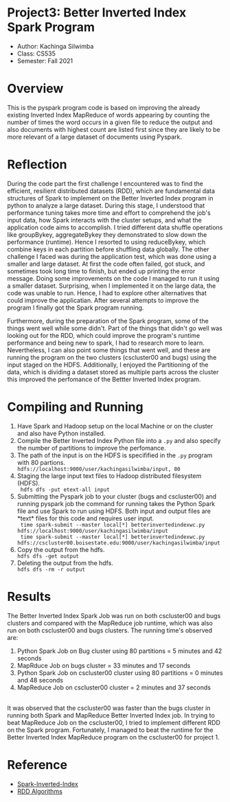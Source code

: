 
# Project3: Better Inverted Index Spark Program

* Author: Kachinga Silwimba
* Class: CS535 
* Semester: Fall 2021

# Overview
This is the pyspark program code is based on improving the already existing Inverted Index MapReduce of words appearing by counting the number of times the word occurs in a given file to reduce the output and also documents with highest count are listed first since they are likely to be more relevant of a large dataset of documents using Pyspark.
# Reflection 
During the code part the first challenge I encountered was to find the efficient, resilient distributed datasets (RDD), which are fundamental data structures of Spark to implement on the Better Inverted Index program in python to analyze a large dataset. During this stage, I understood that performance tuning takes more time and effort to comprehend the job's input data, how Spark interacts with the cluster setups, and what the application code aims to accomplish. I tried different data shuffle operations like groupBykey, aggregateBykey they demonstrated to slow down the performance (runtime). Hence I resorted to using reduceBykey, which combine keys in each partition before shuffling data globally. The other challenge I faced was during the application test, which was done using a smaller and large dataset. At first the code often failed, got stuck, and sometimes took long time to finish, but ended up printing the error message. Doing some improvements on the code I managed to run it using a smaller dataset. Surprising, when I implemented it on the large data, the code was unable to run. Hence, I had to explore other alternatives that could improve the applicatian. After several attempts to improve the program I finally got the Spark program running.


Furthermore, during the preparation of the Spark program, some of the things went well while some didn't. Part of the things that didn't go well was looking out for the RDD, which could improve the program's runtime performance and being new to spark, I had to research more to learn. Nevertheless, I can also point some things that went well, and these are running the program on the two clusters (cscluster00 and bugs) using the input staged on the HDFS. Additionally, I enjoyed the Partitioning of the data, which is dividing a dataset stored as multiple parts across the cluster this improved the perfomance of the Bettter Inverted Index program.

# Compiling and Running
<ol>
<li>Have Spark and Hadoop setup on the local Machine or on the cluster and also have Python installed.</li>
 <li>Compile the Better Inverted Index Python file into a <code>.py</code> and also specify the number of partitions to improve the perfomance.</li>
 <li> The path of the input is on the HDFS is specifified in the <code>.py</code> program with 80 partions. </li>
 <code>hdfs://localhost:9000/user/kachingasilwimba/input, 80</code>
<li>Staging the large input text files to Hadoop distributed filesystem (HDFS).</li>
 <code> hdfs dfs -put etext-all input</code>
 
<li>Submitting the Pyspark job to your cluster (bugs and cscluster00) and running pyspark job the command for running takes the Python Spark file and use Spark to run using HDFS. Both input and output files are *text* files for this code and requires user input.</li>
<code> time spark-submit --master local[*] betterinvertedindexwc.py hdfs://localhost:9000/user/kachingasilwimba/input </code> </br>
<code> time spark-submit --master local[*] betterinvertedindexwc.py hdfs://cscluster00.boisestate.edu:9000/user/kachingasilwimba/input</code>

 <li>Copy the output from the hdfs.</li>
<code>hdfs dfs -get output</code>
 <li>Deleting the output from the hdfs.</li>
<code>hdfs dfs -rm -r output</code>
</ol>
  
# Results
The Better Inverted Index Spark Job was run on both cscluster00 and bugs clusters and compared with the MapReduce job runtime, which was also run on both cscluster00 and bugs clusters. The running time's observed are:

<ol>
<li>Python Spark Job on Bug cluster using 80 partitions = 5 minutes and 42 seconds</li>
 <li>MapRduce Job on bugs cluster = 33 minutes and 17 seconds</li>
<li>Python Spark Job on cscluster00 cluster using 80 partitions = 0 minutes and 48 seconds</li>
<li> MapReduce Job on cscluster00 cluster = 2 minutes and 37 seconds</li> 
</ol></br>
It was observed that the cscluster00 was faster than the bugs cluster in running both Spark and MapReduce Better Inverted Index job. In trying to beat MapReduce Job on the cscluster00, I tried to implement different RDD on the Spark program. Fortunately, I managed to beat the runtime for the Better Inverted Index MapReduce program on the cscluster00 for project 1.

# Reference 
- [Spark-Inverted-Index](https://github.com/Kachinga-JS/PySpark_tutorial)
- [RDD Algorithms](https://kaizen.itversity.com/courses/hdpcsd-hdp-certified-spark-developer-hdpcsd-python/lessons/hdpcsd-apache-spark-2-core-apis-python/topic/hdpcsd-basic-transformations-and-actions-python/)


